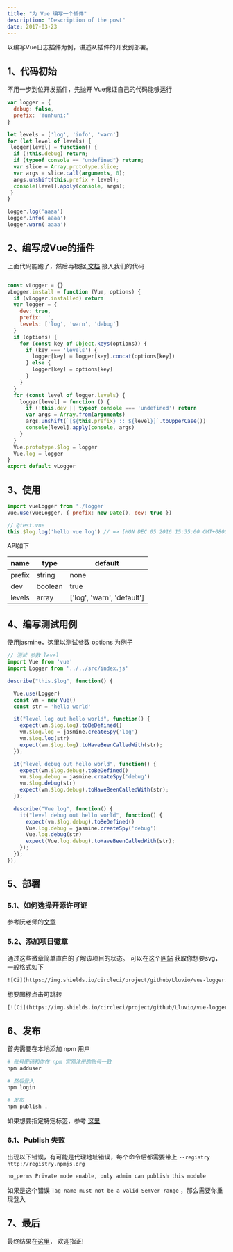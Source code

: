 ```yaml
---
title: "为 Vue 编写一个插件"
description: "Description of the post"
date: 2017-03-23
---
```



以编写Vue日志插件为例，讲述从插件的开发到部署。

<!--more-->


## 1、代码初始

不用一步到位开发插件，先抛开 Vue保证自己的代码能够运行

```js
var logger = {
  debug: false,
  prefix: 'Yunhuni:'
}

let levels = ['log', 'info', 'warn']
for (let level of levels) {
 logger[level] = function() {
  if (!this.debug) return;
  if (typeof console == "undefined") return;
  var slice = Array.prototype.slice;
  var args = slice.call(arguments, 0);
  args.unshift(this.prefix + level);
  console[level].apply(console, args);
 }
}

logger.log('aaaa')
logger.info('aaaa')
logger.warn('aaaa')
```


## 2、编写成Vue的插件

上面代码能跑了，然后再根据[ 文档](https://cn.vuejs.org/v2/guide/plugins.html) 接入我们的代码

```js

const vLogger = {}
vLogger.install = function (Vue, options) {
  if (vLogger.installed) return
  var logger = {
    dev: true,
    prefix: '',
    levels: ['log', 'warn', 'debug']
  }
  if (options) {
    for (const key of Object.keys(options)) {
      if (key === 'levels') {
        logger[key] = logger[key].concat(options[key])
      } else {
        logger[key] = options[key]
      }
    }
  }
  for (const level of logger.levels) {
    logger[level] = function () {
      if (!this.dev || typeof console === 'undefined') return
      var args = Array.from(arguments)
      args.unshift(`[${this.prefix} :: ${level}]`.toUpperCase())
      console[level].apply(console, args)
    }
  }
  Vue.prototype.$log = logger
  Vue.log = logger
}
export default vLogger
```


## 3、使用

```js
import vueLogger from './logger'
Vue.use(vueLogger, { prefix: new Date(), dev: true })

// @test.vue
this.$log.log('hello vue log') // => [MON DEC 05 2016 15:35:00 GMT+0800 (CST) :: LOG] hello world
```

API如下

| name   | type    | default                    |
| ------ | ------- | -------------------------- |
| prefix | string  | none                       |
| dev    | boolean | true                       |
| levels | array   | ['log', 'warn', 'default'] |


## 4、编写测试用例

使用jasmine，这里以测试参数 options 为例子

```js
// 测试 参数 level
import Vue from 'vue'
import Logger from '../../src/index.js'

describe("this.$log", function() {

  Vue.use(Logger)
  const vm = new Vue()
  const str = 'hello world'

  it("level log out hello world", function() {
    expect(vm.$log.log).toBeDefined()
    vm.$log.log = jasmine.createSpy('log')
    vm.$log.log(str)
    expect(vm.$log.log).toHaveBeenCalledWith(str);
  });

  it("level debug out hello world", function() {
    expect(vm.$log.debug).toBeDefined()
    vm.$log.debug = jasmine.createSpy('debug')
    vm.$log.debug(str)
    expect(vm.$log.debug).toHaveBeenCalledWith(str);
  });

  describe("Vue log", function() {
    it("level debug out hello world", function() {
      expect(vm.$log.debug).toBeDefined()
      Vue.log.debug = jasmine.createSpy('debug')
      Vue.log.debug(str)
      expect(Vue.log.debug).toHaveBeenCalledWith(str);
    });
  });
});
```



## 5、部署



### 5.1、如何选择开源许可证

参考阮老师的[文章](http://www.ruanyifeng.com/blog/2011/05/how_to_choose_free_software_licenses.html)



### 5.2、添加项目徽章

通过这些微章简单直白的了解该项目的状态。 可以在这个[网站](http://shields.io/) 获取你想要svg，一般格式如下

```html
![Ci](https://img.shields.io/circleci/project/github/Lluvio/vue-logger.svg)
```

想要图标点击可跳转

```html
[![Ci](https://img.shields.io/circleci/project/github/Lluvio/vue-logger.svg)](https://circleci.com/gh/Lluvio/vue-logger)
```



## 6、发布

首先需要在本地添加 npm 用户

```bash
# 账号密码和你在 npm 官网注册的账号一致
npm adduser

# 然后登入
npm login

# 发布
npm publish .
```

如果想要指定特定标签，参考 [这里](https://docs.npmjs.com/cli/publish)



### 6.1、Publish 失败

出现以下错误，有可能是代理地址错误，每个命令后都需要带上 `--registry http://registry.npmjs.org`

```bash
no_perms Private mode enable, only admin can publish this module
```

如果是这个错误 `Tag name must not be a valid SemVer range` ，那么需要你重现登入



## 7、最后

最终结果在[这里](https://github.com/Lluvio/vue-logger)， 欢迎指正!